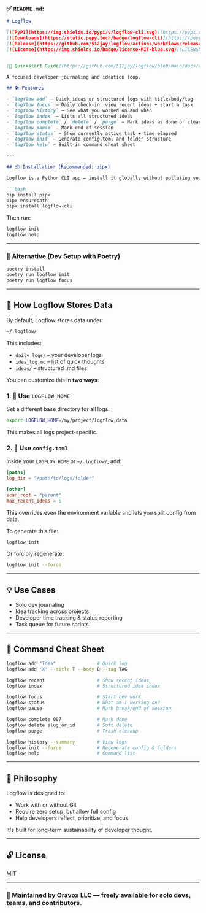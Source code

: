 ### ✅ `README.md`:

````md
# Logflow

[![PyPI](https://img.shields.io/pypi/v/logflow-cli.svg)](https://pypi.org/project/logflow-cli/)
[![Downloads](https://static.pepy.tech/badge/logflow-cli)](https://pepy.tech/project/logflow-cli)
[![Release](https://github.com/512jay/logflow/actions/workflows/release.yml/badge.svg)](https://github.com/512jay/logflow/actions/workflows/release.yml)
[![License](https://img.shields.io/badge/license-MIT-blue.svg)](LICENSE)


[📘 Quickstart Guide](https://github.com/512jay/logflow/blob/main/docs/quickstart.md)

A focused developer journaling and ideation loop.

## 🛠️ Features

- `logflow add` — Quick ideas or structured logs with title/body/tag
- `logflow focus` — Daily check-in: view recent ideas + start a task
- `logflow history` — See what you worked on and when
- `logflow index` — Lists all structured ideas
- `logflow complete` / `delete` / `purge` — Mark ideas as done or clean up
- `logflow pause` — Mark end of session
- `logflow status` — Show currently active task + time elapsed
- `logflow init` — Generate config.toml and folder structure
- `logflow help` — Built-in command cheat sheet

---

## 📦 Installation (Recommended: pipx)

Logflow is a Python CLI app — install it globally without polluting your system Python:

```bash
pip install pipx
pipx ensurepath
pipx install logflow-cli
````

Then run:

```bash
logflow init
logflow help
```

---

### 🔧 Alternative (Dev Setup with Poetry)

```bash
poetry install
poetry run logflow init
poetry run logflow focus
```

---

## 🧠 How Logflow Stores Data

By default, Logflow stores data under:

```bash
~/.logflow/
```

This includes:

* `daily_logs/` – your developer logs
* `idea_log.md` – list of quick thoughts
* `ideas/` – structured .md files

You can customize this in **two ways**:

### 1. 🔧 Use `LOGFLOW_HOME`

Set a different base directory for all logs:

```bash
export LOGFLOW_HOME=/my/project/logflow_data
```

This makes all logs project-specific.

### 2. 📝 Use `config.toml`

Inside your `LOGFLOW_HOME` or `~/.logflow/`, add:

```toml
[paths]
log_dir = "/path/to/logs/folder"

[other]
scan_root = "parent"
max_recent_ideas = 5
```

This overrides even the environment variable and lets you split config from data.

To generate this file:

```bash
logflow init
```

Or forcibly regenerate:

```bash
logflow init --force
```

---

## 💡 Use Cases

* Solo dev journaling
* Idea tracking across projects
* Developer time tracking & status reporting
* Task queue for future sprints

---

## 📘 Command Cheat Sheet

```bash
logflow add "Idea"               # Quick log
logflow add "X" --title T --body B --tag TAG

logflow recent                   # Show recent ideas
logflow index                    # Structured idea index

logflow focus                    # Start dev work
logflow status                   # What am I working on?
logflow pause                    # Mark break/end of session

logflow complete 007             # Mark done
logflow delete slug_or_id        # Soft delete
logflow purge                    # Trash cleanup

logflow history --summary        # View logs
logflow init --force             # Regenerate config & folders
logflow help                     # Command list
```

---

## 🎯 Philosophy

Logflow is designed to:

* Work with or without Git
* Require zero setup, but allow full config
* Help developers reflect, prioritize, and focus

It's built for long-term sustainability of developer thought.

---

## 🔓 License

MIT

---

### 📣 Maintained by [Oravox LLC](mailto:oravoxco@gmail.com) — freely available for solo devs, teams, and contributors.

```
